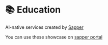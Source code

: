 # 📚  Education

AI-native services created by [Sapper](#https://www.aichain.online/)

You can use these showcase on [sapper portal](#https://www.aichain.store/roleSelect/)

